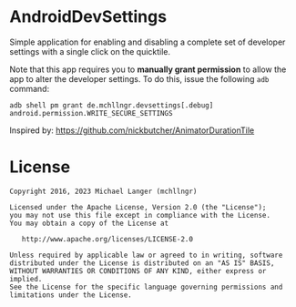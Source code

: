 # AndroidDevSettings
Simple application for enabling and disabling a complete set of developer settings with a single click on the quicktile.

Note that this app requires you to **manually grant permission** to allow the app to alter the developer settings. To do this, issue the following `adb` command:

`adb shell pm grant de.mchllngr.devsettings[.debug] android.permission.WRITE_SECURE_SETTINGS`

Inspired by: https://github.com/nickbutcher/AnimatorDurationTile

# License

```
Copyright 2016, 2023 Michael Langer (mchllngr)

Licensed under the Apache License, Version 2.0 (the "License");
you may not use this file except in compliance with the License.
You may obtain a copy of the License at

   http://www.apache.org/licenses/LICENSE-2.0

Unless required by applicable law or agreed to in writing, software
distributed under the License is distributed on an "AS IS" BASIS,
WITHOUT WARRANTIES OR CONDITIONS OF ANY KIND, either express or implied.
See the License for the specific language governing permissions and
limitations under the License.
```
